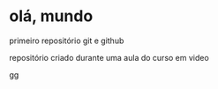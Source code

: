 # olá, mundo
 primeiro repositório git e github

 repositório criado durante uma aula do curso em video
  
  
gg
